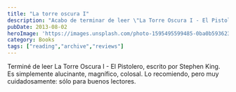 ```yaml
---
title: "La torre oscura I"
description: "Acabo de terminar de leer \"La Torre Oscura I - El Pistolero\" de Stephen King, una obra que me ha parecido alucinante y colosal. La recomiendo encarecidamente, aunque con la advertencia de que está dirigida específicamente a lectores avezados."
pubDate: 2013-08-02
heroImage: 'https://images.unsplash.com/photo-1595495599485-0ba0b593623d?ixlib=rb-4.1.0&q=85&fm=jpg&crop=entropy&cs=srgb'
category: Books
tags: ["reading","archive","reviews"]
---
```


Terminé de leer La Torre Oscura I - El Pistolero, escrito por Stephen King. Es simplemente alucinante, magnífico, colosal. Lo recomiendo, pero muy cuidadosamente: sólo para buenos lectores.